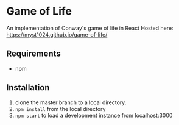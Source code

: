 # Game of Life
An implementation of Conway's game of life in React
Hosted here: https://myst1024.github.io/game-of-life/


## Requirements
- npm

## Installation
1. clone the master branch to a local directory.
2. `npm install` from the local directory
3. `npm start` to load a development instance from localhost:3000
